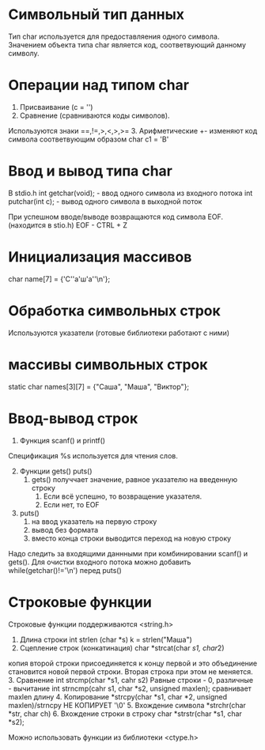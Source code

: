 # Символьный тип данных

Тип char используется для предоставляения одного символа. Значением объекта типа char является код, соответвующий данному символу.

# Операции над типом char
1. Присваивание (c = '')
2. Сравнение (сравниваются коды символов).

Используются знаки ==,!=,>,<,>,>=
3. Арифметические 
+- изменяют код символа соответвующим образом
char c1 = 'B'

# Ввод и вывод типа char
В stdio.h
int getchar(void); - ввод одного символа из входного потока
int putchar(int c); - вывод одного символа в выходной поток

При успешном вводе/выводе возвращаются код символа EOF. (находится в stio.h)
EOF - CTRL + Z

# Инициализация массивов
char name[7] = {'C''a'ш'а''\n'};

# Обработка символьных строк
Используются указатели (готовые библиотеки работают с ними)

# массивы символьных строк
static char names[3][7] = {"Саша", "Маша", "Виктор"};

# Ввод-вывод строк
1. Функция scanf() и printf()

Спецификация %s используется для чтения слов.

2. Функции gets() puts()
   1. gets() получчает значение, равное указателю на введенную строку
      1. Если всё успешно, то возвращение указателя. 
      2. Если нет, то EOF 
3. puts()
   1. на ввод указатель на первую строку
   2. вывод без формата
   3. вместо конца строки выводится переход на новую строку

Надо следить за входящими даннными при комбинировании scanf() и gets(). Для очистки входного потока можно добавить while(getchar()!='\n') перед puts()

# Строковые функции
Строковые функции поддерживаются <string.h>
1. Длина строки
int strlen (char *s)
k = strlen("Маша")
2. Сцепление строк (конкатинация)
char *strcat(char *s1, char*2)

копия второй строки присоединяется к концу первой и это объединение становится новой первой строки. Вторая строка при этом не меняется.
3. Сравнение
int strcmp(char *s1, cahr s2)
Равные строки - 0, различные - вычитание
int strncmp(cahr s1, char *s2, unsigned maxlen);
сравнивает maxlen длину
4. Копирование *strcpy(char *s1, char *2, unsigned maxlen)/strncpy
НЕ КОПИРУЕТ '\0'
5. Вхождение символа *strchr(char *str, char ch)
6. Вхождение строки в строку char *strstr(char *s1, char *s2);

Можно использовать функции из библиотеки <ctype.h>